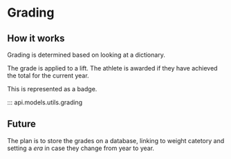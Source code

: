 # Grading

## How it works

Grading is determined based on looking at a dictionary.

The grade is applied to a lift. The athlete is awarded if they have achieved the total for the current year.

This is represented as a badge.

::: api.models.utils.grading

## Future

The plan is to store the grades on a database, linking to weight catetory and setting a _era_ in case they change from year to year.
